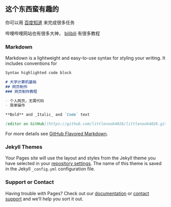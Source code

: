 ## 这个东西蛮有趣的

你可以用 [百度知道](https://www.baidu.com/) 来完成很多任务

哔哩哔哩网站也有很多大神， [bilibili](https://www.bilibili.com/) 有很多教程

### Markdown

Markdown is a lightweight and easy-to-use syntax for styling your writing. It includes conventions for

```markdown
Syntax highlighted code block

# 大学计算机基础
## 网页制作
### 网页制作教程

- 个人网页，无需代码
- 简单操作

**Bold** and _Italic_ and `Code` text

[editor on GitHub](https://github.com/littlenoob4026/littlenoob4026.github.io/edit/master/index.md) and ![Image](src)
```

For more details see [GitHub Flavored Markdown](https://guides.github.com/features/mastering-markdown/).

### Jekyll Themes

Your Pages site will use the layout and styles from the Jekyll theme you have selected in your [repository settings](https://github.com/littlenoob4026/littlenoob4026.github.io/settings). The name of this theme is saved in the Jekyll `_config.yml` configuration file.

### Support or Contact

Having trouble with Pages? Check out our [documentation](https://help.github.com/categories/github-pages-basics/) or [contact support](https://github.com/contact) and we’ll help you sort it out.
